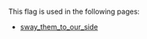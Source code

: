 This flag is used in the following pages:
 - [sway_them_to_our_side](../events/sway_them_to_our_side.md)
